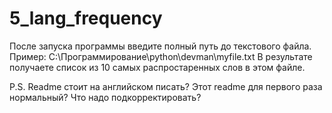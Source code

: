 # 5_lang_frequency

После запуска программы введите полный путь до текстового файла.
Пример: C:\Программирование\python\devman\myfile.txt
В результате получаете список из 10 самых распростаренных слов в этом файле.

P.S.
Readme стоит на английском писать? Этот readme для первого раза нормальный? Что надо подкорректировать?
